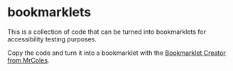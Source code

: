 # bookmarklets
This is a collection of code that can be turned into bookmarklets for accessibility testing purposes.

Copy the code and turn it into a bookmarklet with the [Bookmarklet Creator from MrColes](https://mrcoles.com/bookmarklet/).
